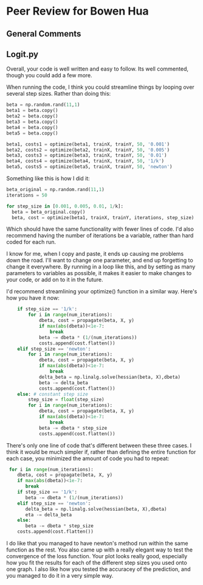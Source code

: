 # Peer Review for Bowen Hua

## General Comments

## Logit.py
Overall, your code is well written and easy to follow. Its well commented, though you could add a few more. 

When running the code, I think you could streamline things by looping over several step sizes. Rather than doing this:

```python
beta = np.random.rand(11,1) 
beta1 = beta.copy()
beta2 = beta.copy()
beta3 = beta.copy()
beta4 = beta.copy()
beta5 = beta.copy()

beta1, costs1 = optimize(beta1, trainX, trainY, 50, '0.001')
beta2, costs2 = optimize(beta2, trainX, trainY, 50, '0.005')
beta3, costs3 = optimize(beta3, trainX, trainY, 50, '0.01')
beta4, costs4 = optimize(beta4, trainX, trainY, 50, '1/k')
beta5, costs5 = optimize(beta5, trainX, trainY, 50, 'newton')
```
Something like this is how I did it:

```python
beta_original = np.random.rand(11,1)
iterations = 50

for step_size in [0.001, 0.005, 0.01, 1/k]:
  beta = beta_original.copy()
  beta, cost = optimize(beta1, trainX, trainY, iterations, step_size)
```

Which should have the same functionality with fewer lines of code. I'd also recommend having the number of iterations be a variable, rather than hard coded for each run. 

I know for me, when I copy and paste, it ends up causing me problems down the road. I'll want to change one parameter, and end up forgetting to change it everywhere. By running in a loop like this, and by setting as many parameters to variables as possible, it makes it easier to make changes to your code, or add on to it in the future. 

I'd recommend streamlining your optimize() function in a similar way. Here's how you have it now:

```python
    if step_size == '1/k':
        for i in range(num_iterations):      
            dbeta, cost = propagate(beta, X, y) 
            if max(abs(dbeta))<1e-7:
                break
            beta -= dbeta * (1/(num_iterations))  
            costs.append(cost.flatten())
    elif step_size == 'newton':
        for i in range(num_iterations):
            dbeta, cost = propagate(beta, X, y)
            if max(abs(dbeta))<1e-7:
                break
            delta_beta = np.linalg.solve(hessian(beta, X),dbeta)            
            beta -= delta_beta  
            costs.append(cost.flatten())
    else: # constant step size
        step_size = float(step_size)
        for i in range(num_iterations):
            dbeta, cost = propagate(beta, X, y)  
            if max(abs(dbeta))<1e-7:
                break
            beta -= dbeta * step_size  
            costs.append(cost.flatten())
```

There's only one line of code that's different between these three cases. I think it would be much simpler if, rather than defining the entire function for each case, you minimized the amount of code you had to repeat:

```python
 for i in range(num_iterations):      
    dbeta, cost = propagate(beta, X, y) 
    if max(abs(dbeta))<1e-7:
       break
    if step_size == '1/k':
       beta -= dbeta * (1/(num_iterations)) 
    elif step_size == 'newton':
       delta_beta = np.linalg.solve(hessian(beta, X),dbeta)            
       eta -= delta_beta
    else:
       beta -= dbeta * step_size
    costs.append(cost.flatten())
```

I do like that you managed to have newton's method run within the same function as the rest. You also came up with a really elegant way to test the convergence of the loss function. Your plot looks really good, especially how you fit the results for each of the different step sizes you used onto one graph. I also like how you tested the accuracey of the prediction, and you managed to do it in a very simple way.
